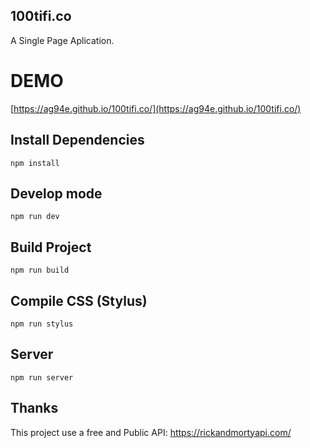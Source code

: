 ## 100tifi.co

A Single Page Aplication.

# DEMO
[https://ag94e.github.io/100tifi.co/](https://ag94e.github.io/100tifi.co/)

## Install Dependencies
```
npm install
```

## Develop mode
```
npm run dev
```

## Build Project
```
npm run build
```

## Compile CSS (Stylus)
```
npm run stylus
```

## Server 
```
npm run server
```

## Thanks
This project use a free and Public API: https://rickandmortyapi.com/